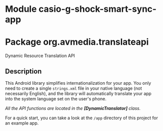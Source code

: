 # Module casio-g-shock-smart-sync-app

# Package org.avmedia.translateapi
Dynamic Resource Translation API

## Description
This Android library simplifies internationalization for your app. You only need to create
a single `strings.xml` file in your native language (not necessarily English), and the library will
automatically translate your app into the system language set on the user's phone.


*All the API functions are located in the **[DynamicTranslator]** class.*

For a quick start, you can take a look at the `/app` directory of this project for an example app.

